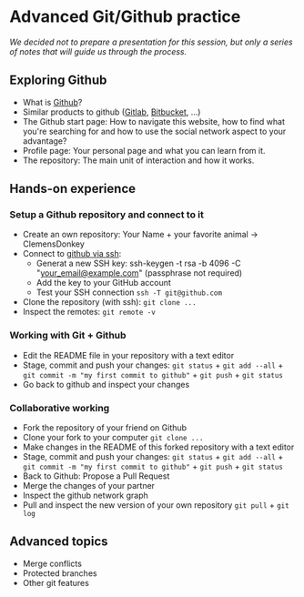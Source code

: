 # Advanced Git/Github practice

*We decided not to prepare a presentation for this session, but only a series of notes that will guide us through the process.*

## Exploring Github

- What is [Github](https://en.wikipedia.org/wiki/GitHub)?
- Similar products to github ([Gitlab](https://about.gitlab.com/), [Bitbucket](https://bitbucket.org/), ...)
- The Github start page: How to navigate this website, how to find what you're searching for and how to use the social network aspect to your advantage?
- Profile page: Your personal page and what you can learn from it.
- The repository: The main unit of interaction and how it works.

## Hands-on experience

### Setup a Github repository and connect to it

- Create an own repository: Your Name + your favorite animal -> ClemensDonkey
- Connect to [github via ssh](https://help.github.com/en/github/authenticating-to-github/connecting-to-github-with-ssh):
	- Generat a new SSH key: ssh-keygen -t rsa -b 4096 -C "your_email@example.com" (passphrase not required)
	- Add the key to your GitHub account
	- Test your SSH connection `ssh -T git@github.com`
- Clone the repository (with ssh): `git clone ...`
- Inspect the remotes: `git remote -v`

### Working with Git + Github

- Edit the README file in your repository with a text editor
- Stage, commit and push your changes: `git status` + `git add --all` + `git commit -m "my first commit to github"` + `git push` + `git status`
- Go back to github and inspect your changes

### Collaborative working

- Fork the repository of your friend on Github
- Clone your fork to your computer `git clone ...`
- Make changes in the README of this forked repository with a text editor
- Stage, commit and push your changes: `git status` + `git add --all` + `git commit -m "my first commit to github"` + `git push` + `git status`
- Back to Github: Propose a Pull Request
- Merge the changes of your partner
- Inspect the github network graph
- Pull and inspect the new version of your own repository `git pull` + `git log`

## Advanced topics

- Merge conflicts
- Protected branches
- Other git features

